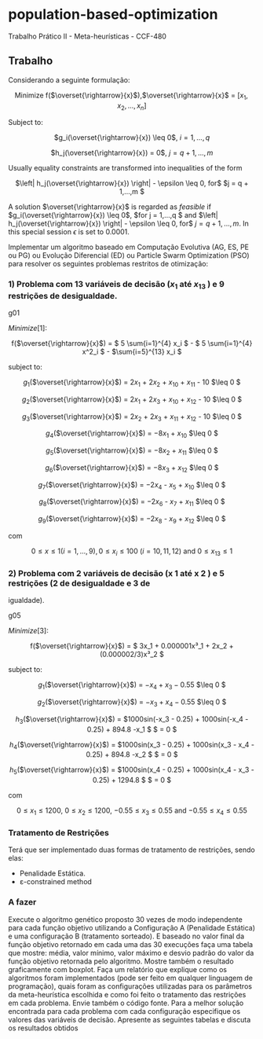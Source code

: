 # population-based-optimization
Trabalho Prático II - Meta-heurísticas - CCF-480

## Trabalho

Considerando a seguinte formulação:

<center>

Minimize f($\overset{\rightarrow}{x}$),$\overset{\rightarrow}{x}$ = $[ {x_1},{x_2},{...},{x_n} ]$

</center>

Subject to:

<center>

$g_i(\overset{\rightarrow}{x}) \leq 0$, $i = 1,..., q$

$h_j(\overset{\rightarrow}{x}) = 0$, $j = q+1,..., m$

</center>

Usually equality constraints are transformed into inequalities of the form

<center>

$\left| h_j(\overset{\rightarrow}{x}) \right| - \epsilon \leq 0, for$ $j = q + 1,...,m $

</center>

A solution $\overset{\rightarrow}{x}$ is regarded as *feasible* if $g_i(\overset{\rightarrow}{x}) \leq 0$, $for j = 1,...,q $ and $\left| h_j(\overset{\rightarrow}{x}) \right| - \epsilon \leq 0, for$ $j = q + 1,...,m$.  In this special session $\epsilon$ is set to  0.0001.


Implementar um algoritmo baseado em Computação Evolutiva (AG, ES, PE ou PG) ou
Evolução Diferencial (ED) ou Particle Swarm Optimization (PSO) para resolver os
seguintes problemas restritos de otimização:

### 1) Problema com 13 variáveis de decisão ($x_1$ até $x_{13}$ ) e 9 restrições de desigualdade.

g01

$Minimize [1]$:

<center>

f($\overset{\rightarrow}{x}$) = $ 5 \sum{i=1}^{4} x_i $ - $ 5 \sum{i=1}^{4} x^2_i $ - $\sum{i=5}^{13} x_i $

</center>

subject to:

<center>

$g_1$($\overset{\rightarrow}{x}$)  =  $2x_1$ + $2x_2$ + $x_{10}$ + $x_{11}$ - 10 $\leq 0 $

$g_2$($\overset{\rightarrow}{x}$) = $2x_1$ + $2x_3$ + $x_{10}$ + $x_{12}$ - 10 $\leq 0 $

$g_3$($\overset{\rightarrow}{x}$) = $2x_2$ + $2x_3$ + $x_{11}$ + $x_{12}$ - 10 $\leq 0 $

$g_4$($\overset{\rightarrow}{x}$) = $-8x_1$ + $x_{10}$ $\leq 0 $

$g_5$($\overset{\rightarrow}{x}$) = $-8x_2$ + $x_{11}$ $\leq 0 $

$g_6$($\overset{\rightarrow}{x}$) = $-8x_3$ + $x_{12}$ $\leq 0 $

$g_7$($\overset{\rightarrow}{x}$) = $-2x_4$ - $x_5$ + $x_{10}$ $\leq 0 $

$g_8$($\overset{\rightarrow}{x}$) = $-2x_6$ - $x_7$ + $x_{11}$ $\leq 0 $

$g_9$($\overset{\rightarrow}{x}$) = $-2x_8$ - $x_9$ + $x_{12}$ $\leq 0 $

</center>

com

<center>

$0 \leq x \leq 1 (i = 1,...,9), 0 \leq  x_i \leq 100$  $(i = 10, 11, 12)$ and $0 \leq  x_{13} \leq 1$

</center>

### 2) Problema com 2 variáveis de decisão (x 1 até x 2 ) e 5 restrições (2 de desigualdade e 3 de
igualdade).

g05

$Minimize [3]$:

<center>

f($\overset{\rightarrow}{x}$) = $ 3x_1 + 0.000001x³_1 + 2x_2 + (0.000002/3)x³_2 $

</center>

subject to:

<center>

$g_1$($\overset{\rightarrow}{x}$)  =  $-x_4 + x_3 - 0.55$ $\leq 0 $

$g_2$($\overset{\rightarrow}{x}$) = $-x_3 + x_4 - 0.55$ $\leq 0 $

$h_3$($\overset{\rightarrow}{x}$) = $1000sin(-x_3 - 0.25) + 1000sin(-x_4 - 0.25) + 894.8 -x_1 $ $ = 0 $

$h_4$($\overset{\rightarrow}{x}$) = $1000sin(x_3 - 0.25) + 1000sin(x_3 - x_4 - 0.25) + 894.8 -x_2 $ $ = 0 $

$h_5$($\overset{\rightarrow}{x}$) = $1000sin(x_4 - 0.25) + 1000sin(x_4 - x_3 - 0.25) + 1294.8 $ $ = 0 $

</center>

com

<center>

$0 \leq x_1 \leq 1200$, $0 \leq x_2 \leq 1200$, $-0.55 \leq x_3 \leq 0.55$ and $-0.55 \leq x_4 \leq 0.55$

</center>

### Tratamento de Restrições

Terá que ser implementado duas formas de tratamento de restrições, sendo elas:

- Penalidade Estática.
- ɛ-constrained method


### A fazer

Execute o algoritmo genético proposto 30 vezes de modo independente para cada função
objetivo utilizando a Configuração A (Penalidade Estática) e uma configuração B
(tratamento sorteado). E baseado no valor final da função objetivo retornado em cada uma
das 30 execuções faça uma tabela que mostre: média, valor mínimo, valor máximo e desvio
padrão do valor da função objetivo retornada pelo algoritmo. Mostre também o resultado
graficamente com boxplot. Faça um relatório que explique como os algoritmos foram
implementados (pode ser feito em qualquer linguagem de programação), quais foram
as configurações utilizadas para os parâmetros da meta-heurística escolhida e como foi
feito o tratamento das restrições em cada problema. Envie também o código fonte. Para a
melhor solução encontrada para cada problema com cada configuração especifique
os valores das variáveis de decisão. Apresente as seguintes tabelas e discuta os resultados
obtidos